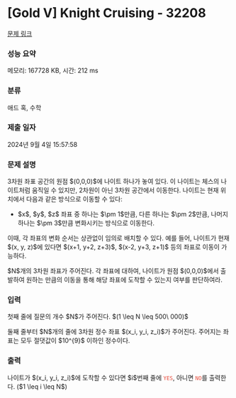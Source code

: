 # [Gold V] Knight Cruising - 32208 

[문제 링크](https://www.acmicpc.net/problem/32208) 

### 성능 요약

메모리: 167728 KB, 시간: 212 ms

### 분류

애드 혹, 수학

### 제출 일자

2024년 9월 4일 15:57:58

### 문제 설명

<p>3차원 좌표 공간의 원점 $(0,0,0)$에 나이트 하나가 놓여 있다. 이 나이트는 체스의 나이트처럼 움직일 수 있지만, 2차원이 아닌 3차원 공간에서 이동한다. 나이트는 현재 위치에서 다음과 같은 방식으로 이동할 수 있다:</p>

<ul>
	<li>$x$, $y$, $z$ 좌표 중 하나는 $\pm 1$만큼, 다른 하나는 $\pm 2$만큼, 나머지 하나는 $\pm 3$만큼 변화시키는 방식으로 이동한다.</li>
</ul>

<p>이때, 각 좌표의 변화 순서는 상관없이 임의로 배치할 수 있다. 예를 들어, 나이트가 현재 $(x, y, z)$에 있다면 $(x+1, y+2, z+3)$, $(x-2, y+3, z+1)$ 등의 좌표로 이동이 가능하다.</p>

<p>$N$개의 3차원 좌표가 주어진다. 각 좌표에 대하여, 나이트가 원점 $(0,0,0)$에서 출발하여 원하는 만큼의 이동을 통해 해당 좌표에 도착할 수 있는지 여부를 판단하여라.</p>

### 입력 

 <p>첫째 줄에 질문의 개수 $N$가 주어진다. $(1 \leq N \leq 500\ 000)$</p>

<p>둘째 줄부터 $N$개의 줄에 3차원 정수 좌표 $(x_i, y_i, z_i)$가 주어진다. 주어지는 좌표는 모두 절댓값이 $10^{9}$ 이하인 정수이다.</p>

### 출력 

 <p>나이트가 $(x_i, y_i, z_i)$에 도착할 수 있다면 $i$번째 줄에 <span style="color:#e74c3c;"><code>YES</code></span>, 아니면 <span style="color:#e74c3c;"><code>NO</code></span>를 출력한다. ($1 \leq i \leq N$)</p>


